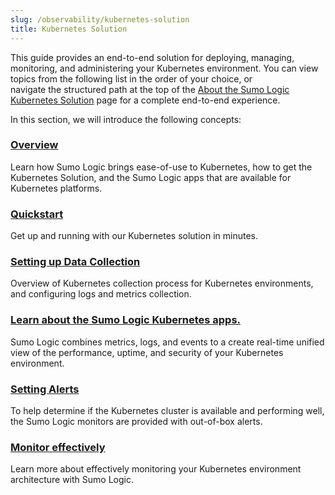 ```yaml
---
slug: /observability/kubernetes-solution
title: Kubernetes Solution
---
```


This guide provides an end-to-end solution for deploying, managing, monitoring, and administering your Kubernetes environment. You can view topics from the following list in the order of your choice, or navigate the structured path at the top of the [About the Sumo Logic Kubernetes Solution](about-kubernetes-solution.md) page for a complete end-to-end experience. 

In this section, we will introduce the following concepts:

<div className="box-wrapper" markdown="1">
<div className="box box1 card">
  <div className="container">
  <h3><a href="/docs/observability/kubernetes-solution/about-kubernetes-solution">Overview</a></h3>
  <p>Learn how Sumo Logic brings ease-of-use to Kubernetes, how to get the Kubernetes Solution, and the Sumo Logic apps that are available for Kubernetes platforms.</p>
  </div>
</div>
<div className="box box2 card">
  <div className="container">
  <h3><a href="/docs/observability/kubernetes-solution/quickstart-k8s">Quickstart</a></h3>
  <p>Get up and running with our Kubernetes solution in minutes.</p>
  </div>
</div>
<div className="box box3 card">
    <div className="container">
      <h3><a href="/docs/observability/kubernetes-solution/set-up-collection-kubernetes">Setting up Data Collection</a></h3>
      <p>Overview of Kubernetes collection process for Kubernetes environments, and configuring logs and metrics collection.</p>
      </div>
    </div>
    <div className="box box4 card">
      <div className="container">
      <h3><a href="/docs/observability/kubernetes-solution/view-kubernetes-app-dashboards">Learn about the Sumo Logic Kubernetes apps.</a></h3>
      <p>Sumo Logic combines metrics, logs, and events to a create real-time unified view of the performance, uptime, and security of your Kubernetes environment.</p>
      </div>
    </div>
    <div className="box box5 card">
      <div className="container">
      <h3><a href="/docs/observability/kubernetes-solution/kubernetes-alerts">Setting Alerts</a></h3>
      <p>To help determine if the Kubernetes cluster is available and performing well, the Sumo Logic monitors are provided with out-of-box alerts.</p>
      </div>
    </div>
    <div className="box box6 card">
      <div className="container">
      <h3><a href="/docs/observability/kubernetes-solution/monitor-kubernetes-effectively">Monitor effectively</a></h3>
      <p>Learn more about effectively monitoring your Kubernetes environment architecture with Sumo Logic.</p>
      </div>
    </div>
  </div>
